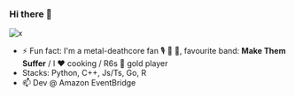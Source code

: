 ### Hi there 👋

<!--
**Krisloveless/Krisloveless** is a ✨ _special_ ✨ repository because its `README.md` (this file) appears on your GitHub profile.

Here are some ideas to get you started:

- 🔭 I’m currently working on ...
- 🌱 I’m currently learning ...
- 👯 I’m looking to collaborate on ...
- 🤔 I’m looking for help with ...
- 💬 Ask me about ...
- 📫 How to reach me: ...
- 😄 Pronouns: ...
- ⚡ Fun fact: ...
-->

![x](https://user-images.githubusercontent.com/15829091/151238302-166d562c-5dfd-4517-9025-e6220bfeddc8.gif)


- ⚡ Fun fact: I'm a metal-deathcore fan 🎙️ 🎸 🥁, favourite band: **Make Them Suffer**  / I ❤️ cooking / R6s 🔫 gold player 
- Stacks: Python, C++, Js/Ts, Go, R
- 📫 Dev @ Amazon EventBridge

